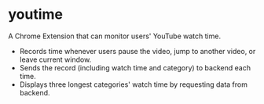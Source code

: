 # youtime

A Chrome Extension that can monitor users' YouTube watch time.

- Records time whenever users pause the video, jump to another video, or leave current window.
- Sends the record (including watch time and category) to backend each time.
- Displays three longest categories' watch time by requesting data from backend.
